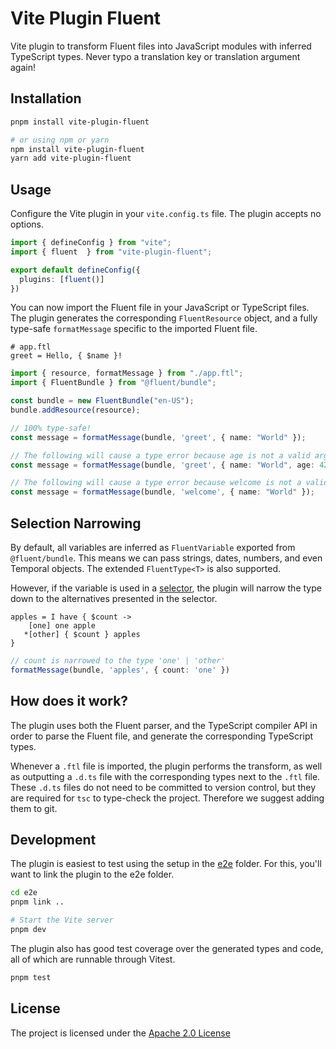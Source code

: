 # Vite Plugin Fluent

Vite plugin to transform Fluent files into JavaScript modules with inferred
TypeScript types. Never typo a translation key or translation argument again!

## Installation

```sh
pnpm install vite-plugin-fluent

# or using npm or yarn
npm install vite-plugin-fluent
yarn add vite-plugin-fluent
```

## Usage

Configure the Vite plugin in your `vite.config.ts` file. The plugin accepts no
options.

```ts
import { defineConfig } from "vite";
import { fluent  } from "vite-plugin-fluent";

export default defineConfig({
  plugins: [fluent()]
})
```

You can now import the Fluent file in your JavaScript or TypeScript files. The
plugin generates the corresponding `FluentResource` object, and a fully
type-safe `formatMessage` specific to the imported Fluent file.

```ftl
# app.ftl
greet = Hello, { $name }!
```

```ts
import { resource, formatMessage } from "./app.ftl";
import { FluentBundle } from "@fluent/bundle";

const bundle = new FluentBundle("en-US");
bundle.addResource(resource);

// 100% type-safe!
const message = formatMessage(bundle, 'greet', { name: "World" });

// The following will cause a type error because age is not a valid argument
const message = formatMessage(bundle, 'greet', { name: "World", age: 42 });

// The following will cause a type error because welcome is not a valid message
const message = formatMessage(bundle, 'welcome', { name: "World" });
```

## Selection Narrowing

By default, all variables are inferred as `FluentVariable` exported from 
`@fluent/bundle`. This means we can pass strings, dates, numbers, and even
Temporal objects. The extended `FluentType<T>` is also supported.

However, if the variable is used in a [selector][selector], the plugin will
narrow the type down to the alternatives presented in the selector.

```ftl
apples = I have { $count ->
    [one] one apple
   *[other] { $count } apples
}
```

```ts
// count is narrowed to the type 'one' | 'other'
formatMessage(bundle, 'apples', { count: 'one' })
```

## How does it work?

The plugin uses both the Fluent parser, and the TypeScript compiler API in order
to parse the Fluent file, and generate the corresponding TypeScript types.

Whenever a `.ftl` file is imported, the plugin performs the transform, as well
as outputting a `.d.ts` file with the corresponding types next to the `.ftl`
file. These `.d.ts` files do not need to be committed to version control, but
they are required for `tsc` to type-check the project. Therefore we suggest
adding them to git.

## Development

The plugin is easiest to test using the setup in the [e2e][e2e] folder. For
this, you'll want to link the plugin to the e2e folder.

```sh
cd e2e
pnpm link ..

# Start the Vite server
pnpm dev
```

The plugin also has good test coverage over the generated types and code, all of
which are runnable through Vitest.

```sh
pnpm test
```

## License

The project is licensed under the [Apache 2.0 License][license]

[selector]: https://projectfluent.org/fluent/guide/selectors.html
[license]: ./LICENSE
[e2e]: ./e2e
